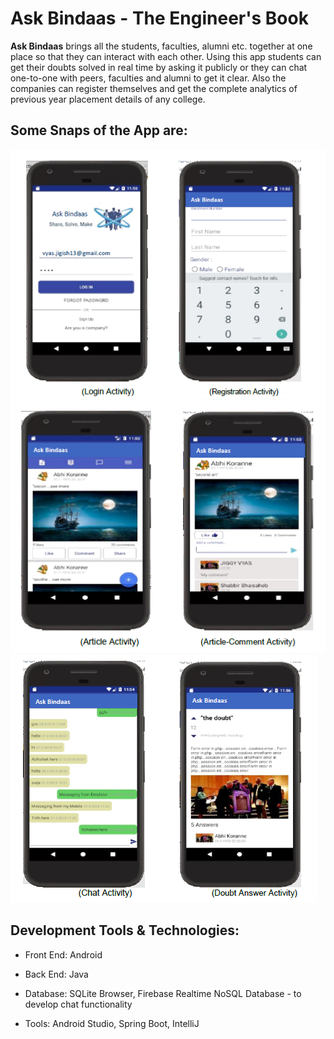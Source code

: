 # Ask Bindaas - The Engineer's Book

**Ask Bindaas** brings all the students, faculties, alumni etc. together at one place so that they can interact with each other. Using this app students can get their doubts solved in real time by asking it publicly or they can chat one-to-one with peers, faculties and alumni to get it clear. Also the companies can register themselves and get the complete analytics of previous year placement details of any college.

## Some Snaps of the App are:

![img](images/img1.PNG)
![img](images/img2.PNG)
![img](images/img3.PNG)

## Development Tools & Technologies:

* Front End: Android 

* Back End: Java

* Database: SQLite Browser, Firebase Realtime NoSQL Database - to develop chat functionality

* Tools: Android Studio, Spring Boot, IntelliJ
